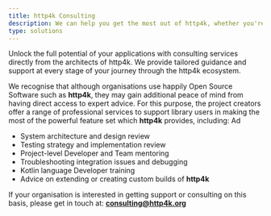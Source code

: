 ```yaml
---
title: http4k Consulting
description: We can help you get the most out of http4k, whether you're just starting out or looking to scale up.
type: solutions
---
```


Unlock the full potential of your applications with consulting services directly from the architects of http4k. We provide tailored guidance and support at every stage of your journey through the http4k ecosystem.

We recognise that although organisations use happily Open Source Software such as **http4k**, they may gain additional peace of mind from having direct access to expert advice. For this purpose, the project creators offer a range of professional services to support library users in making the most of the powerful feature set which **http4k** provides, including:
Ad
- System architecture and design review
- Testing strategy and implementation review
- Project-level Developer and Team mentoring
- Troubleshooting integration issues and debugging
- Kotlin language Developer training
- Advice on extending or creating custom builds of **http4k**

If your organisation is interested in getting support or consulting on this basis, please get in touch at: **[consulting@http4k.org](mailto:support@http4k.org)**

